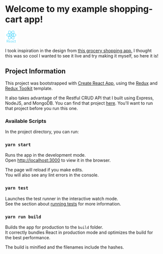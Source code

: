 # Welcome to my example shopping-cart app!

<a href="https://reactjs.org/" target="_blank" rel="noreferrer"> <img src="https://raw.githubusercontent.com/devicons/devicon/master/icons/react/react-original-wordmark.svg" alt="react" width="40" height="40"/> </a>

I took inspiration in the design from [this grocery shopping app.](https://www.behance.net/gallery/98460197/Grocery-Shopping-App?tracking_source=search_projects%7Cshopping%20cart%20website%20design) I thought this was so cool I wanted to see it live and try making it myself, so here it is!

## Project Information

This project was bootstrapped with [Create React App](https://github.com/facebook/create-react-app), using the [Redux](https://redux.js.org/) and [Redux Toolkit](https://redux-toolkit.js.org/) template.

It also takes advantage of the Restful CRUD API that I built using Express, NodeJS, and MongoDB. You can find that project [here](https://github.com/ntsummers1/Grocery-Shopping-Express-API). You'll want to run that project before you run this one.

### Available Scripts

In the project directory, you can run:

### `yarn start`

Runs the app in the development mode.<br />
Open [http://localhost:3000](http://localhost:3000) to view it in the browser.

The page will reload if you make edits.<br />
You will also see any lint errors in the console.

### `yarn test`

Launches the test runner in the interactive watch mode.<br />
See the section about [running tests](https://facebook.github.io/create-react-app/docs/running-tests) for more information.

### `yarn run build`

Builds the app for production to the `build` folder.<br />
It correctly bundles React in production mode and optimizes the build for the best performance.

The build is minified and the filenames include the hashes.
